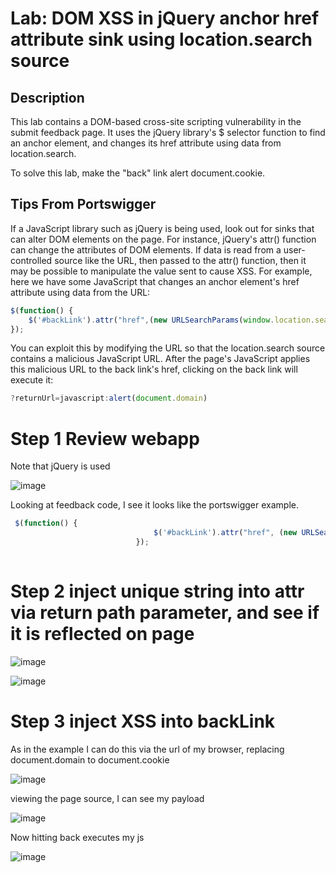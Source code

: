 # Lab: DOM XSS in jQuery anchor href attribute sink using location.search source

## Description

 This lab contains a DOM-based cross-site scripting vulnerability in the submit feedback page. It uses the jQuery library's $ selector function to find an anchor element, and changes its href attribute using data from location.search.

To solve this lab, make the "back" link alert document.cookie. 

## Tips From Portswigger

If a JavaScript library such as jQuery is being used, look out for sinks that can alter DOM elements on the page. For instance, jQuery's attr() function can change the attributes of DOM elements. If data is read from a user-controlled source like the URL, then passed to the attr() function, then it may be possible to manipulate the value sent to cause XSS. For example, here we have some JavaScript that changes an anchor element's href attribute using data from the URL: 

```js
$(function() {
	$('#backLink').attr("href",(new URLSearchParams(window.location.search)).get('returnUrl'));
});
```

You can exploit this by modifying the URL so that the location.search source contains a malicious JavaScript URL. After the page's JavaScript applies this malicious URL to the back link's href, clicking on the back link will execute it: 

```js
?returnUrl=javascript:alert(document.domain)
```

# Step 1 Review webapp

Note that jQuery is used

![image](https://user-images.githubusercontent.com/83407557/172033088-2caf4e95-122c-4139-ab65-3f79eb6bfde6.png)

Looking at feedback code, I see it looks like the portswigger example.

```js
 $(function() {
                                $('#backLink').attr("href", (new URLSearchParams(window.location.search)).get('returnPath'));
                            });
                     
```

# Step 2 inject unique string into attr via return path parameter, and see if it is reflected on page

![image](https://user-images.githubusercontent.com/83407557/172050312-e9a85e66-b616-46b3-905c-5e2f50841131.png)

![image](https://user-images.githubusercontent.com/83407557/172050344-f400804a-b370-4f62-b3e5-3122a8ae02f8.png)


# Step 3 inject XSS into backLink

As in the example I can do this via the url of my browser, replacing document.domain to document.cookie

![image](https://user-images.githubusercontent.com/83407557/172033177-9f2cd155-d194-41a4-894a-3e670533add6.png)

viewing the page source, I can see my payload

![image](https://user-images.githubusercontent.com/83407557/172033227-380173c4-86de-48ef-9dc8-a9b5f5c0c518.png)


Now hitting back executes my js

![image](https://user-images.githubusercontent.com/83407557/172033238-576f7799-04e9-400a-a630-164d0c15c962.png)
